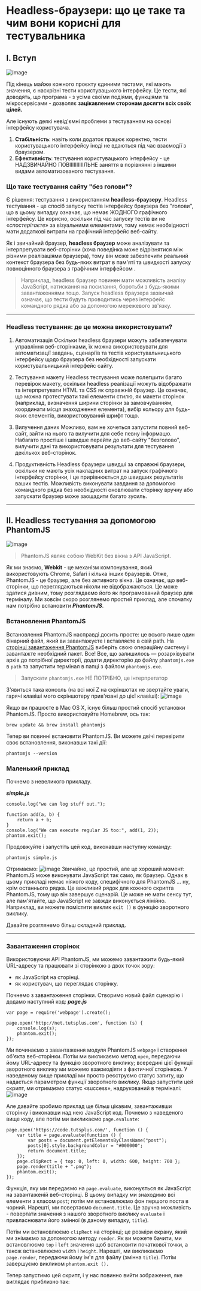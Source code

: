 # Headless-браузери: що це таке та чим вони корисні для тестувальника
## І. Вступ

![image](https://user-images.githubusercontent.com/54907481/119243837-100f3f80-bb73-11eb-9cd5-984c70799e23.png)

Під кінець майже кожного проєкту єдиними тестами, які мають значення, є наскрізні тести користувацького інтерфейсу. Це тести, які доводять, що програма - з усіма своїми подіями, функціями та мікросервісами - дозволяє **зацікавленим сторонам досягти всіх своїх цілей.**

Але існують деякі невід'ємні проблеми з тестуванням на основі інтерфейсу користувача. 
1. **Стабільність**: навіть коли додаток працює коректно, тести користувацького інтерфейсу іноді не вдаються під час взаємодії з браузером. 
2. **Ефективність**: тестування користувацького інтерфейсу - це НАДЗВИЧАЙНО ПОВІІІІІІІІІІЛЬНЕ заняття в порівнянні з іншими видами автоматизованого тестування.

### Що таке тестування сайту "без голови"?
Є рішення: тестування з використанням **headless-браузеру**. 
Headless тестування - це спосіб запуску тестів інтерфейсу браузера без "голови", що в цьому випадку означає, що немає ЖОДНОГО графічного інтерфейсу. Це корисно, оскільки під час запуску тестів ви не «*спостерігаєте*» за візуальними елементами, тому немає необхідності мати додаткові витрати на графічний інтерфейс веб-сайту.

Як і звичайний браузер, **headless браузер** може аналізувати та інтерпретувати веб-сторінки (хоча поведінка може відрізнятися між різними реалізаціями браузера), тому він може забезпечити реальний контекст браузера без будь-яких витрат в пам'яті та швидкості запуску повноцінного браузера з графічним інтерфейсом .
>Наприклад, headless браузер повинен мати можливість аналізу JavaScript, натискання на посилання, боротьби з будь-якими завантаженнями тощо. Запуск headless браузера зазвичай означає, що тести будуть проводитись через інтерфейс командного рядка або за допомогою мережевого зв'язку.

___
### Headless тестування: де це можна використовувати?
1. Автоматизація
Оскільки headless браузери можуть забезпечувати управління веб-сторінками, їх можна використовувати для автоматизації завдань, сценаріїв та тестів користувальницького інтерфейсу щодо браузера без необхідності запускати користувальницький інтерфейс сайту. 

2. Тестування макету
Headless тестування може полегшити багато перевірок макету, оскільки headless реалізації можуть відображати та інтерпретувати HTML та CSS як справжній браузер. Це означає, що можна протестувати такі елементи стилю, як макети сторінок (наприклад, визначення ширини сторінки за замовчуванням, координати місця знаходження елемента), вибір кольору для будь-яких елементів, використовуваний шрифт тощо.

3. Вилучення даних
Можливо, вам не хочеться запустити повний веб-сайт, зайти на нього та вилучити для себе певну інформацю. Набагато простіше і швидше перейти до веб-сайту "безголово", вилучити дані та використовувати результати для тестування декількох веб-сторінок.

4. Продуктивність
Headless браузери швидші за справжні браузери, оскільки не мають усіх накладних витрат на запуск графічного інтерфейсу сторінки, і це прирівнюється до швидших результатів ваших тестів.  Можливість виконувати завдання за допомогою командного рядка без необхідності оновлювати сторінку вручну або запускати браузер може заощадити багато зусиль.

___
## IІ. Headless тестування за допомогою PhantomJS
![image](https://user-images.githubusercontent.com/54907481/119244588-caef0b80-bb7a-11eb-851f-e40688a1e348.png)

>PhantomJS являє собою WebKit без вікна з API JavaScript.

Як ми знаємо, **Webkit** - це механізм компонування, який використовують Chrome, Safari і кілька інших браузерів. Отже, PhantomJS - це браузер, але без активного вікна. Це означає, що веб-сторінки, що переглядаються  ніколи не відображаються. Це може здатися  дивним, тому розглядаємо його як програмований браузер для терміналу. Ми зовсім скоро розглянемо простий приклад, але спочатку нам потрібно встановити ***PhantomJS***.
### Встановлення PhantomJS
Встановлення PhantomJS насправді досить просте: це всього лише один бінарний файл, який ви завантажуєте і вставляєте в свій path. На [сторінці завантаження PhantomJS][1] виберіть свою операційну систему і завантажте необхідний пакет. Все! 
Все, що залишилось — розархівувати архів до потрібної директорії, додати директорію до файлу `phantomjs.exe` в `path` та запустити термінал в папці з файлом `phantomjs.exe`.
>Запускати `phantomjs.exe` НЕ ПОТРІБНО, це інтерпретатор

З'явиться така консоль (на всі мої Z на скріншотах не звертайте уваги, гарячі клавіші мого скріншотеру прив'язані до цієї клавіші):
![image](https://user-images.githubusercontent.com/54907481/119245049-b6ad0d80-bb7e-11eb-962a-16983e1e895b.png)

Якщо ви працюєте в Mac OS X, існує більш простий спосіб установки PhantomJS. Просто використовуйте Homebrew, ось так:
```
brew update && brew install phantomjs
```
Тепер ви повинні встановити PhantomJS. Ви можете двічі перевірити своє встановлення, виконавши такі дії:
```
phantomjs --version
```
### Маленький приклад
Почнемо з невеликого прикладу.

***simple.js***

```
console.log("we can log stuff out.");

function add(a, b) {
    return a + b;
}
console.log("We can execute regular JS too:", add(1, 2));
phantom.exit();
```
Продовжуйте і запустіть цей код, виконавши наступну команду:
```
phantomjs simple.js
```
Отримаємо:
![image](https://user-images.githubusercontent.com/54907481/119245430-02ad8180-bb82-11eb-9e71-d6347f6b6d0b.png)
Звичайно, це простий, але це хороший момент: PhantomJS може виконувати JavaScript так само, як браузер. Однак в цьому прикладі немає ніякого коду, специфічного для PhantomJS ... ну, крім останнього рядка. Це важливий рядок для кожного скрипта PhantomJS, тому що він завершує сценарій. Це може не мати сенсу тут, але пам'ятайте, що JavaScript не завжди виконується лінійно. Наприклад, ви можете помістити виклик `exit ()` в функцію зворотного виклику.

Давайте розглянемо більш складний приклад.
___
### Завантаження сторінок
Використовуючи API PhantomJS, ми можемо завантажити будь-який URL-адресу та працювати зі сторінкою з двох точок зору:

- як JavaScript на сторінці.
- як користувач, що переглядає сторінку.

Почнемо з завантаження сторінки. Створимо новий файл сценарію і додамо наступний код:
***page.js***
```
var page = require('webpage').create();

page.open('http://net.tutsplus.com', function (s) {
    console.log(s);
    phantom.exit();
});
```

Ми починаємо з завантаження модуля PhantomJS `webpage` і створення об'єкта веб-сторінки. Потім ми викликаємо метод `open`, передаючи йому URL-адресу та функцію зворотного виклику; всередині цієї функції зворотного виклику ми можемо взаємодіяти з фактичної сторінкою. У наведеному вище прикладі ми просто реєструємо статус запиту, що надається параметром функції зворотного виклику. Якщо запустити цей скрипт, ми отримаємо статус «success», надрукований в терміналі:
![image](https://user-images.githubusercontent.com/54907481/119245604-4a80d880-bb83-11eb-9fd4-e75403a174d4.png)

Але давайте зробимо приклад ще більш цікавим, завантаживши сторінку і виконавши над нею JavaScript код. Почнемо з наведеного вище коду, але потім ми викликаємо `page.evaluate`:
```
page.open('https://code.tutsplus.com/', function () {
    var title = page.evaluate(function () {
        var posts = document.getElementsByClassName("post");
        posts[0].style.backgroundColor = "#000000";
        return document.title;
    });
    page.clipRect = { top: 0, left: 0, width: 600, height: 700 };
    page.render(title + ".png");
    phantom.exit();
});
```
Функція, яку ми передаємо на `page.evaluate`, виконується як JavaScript на завантаженій веб-сторінці. В цьому випадку ми знаходимо всі елементи з класом `post`; потім ми встановлюємо фон першого поста в чорний. Нарешті, ми повертаємо `document.title`. Це зручна можливість - повертати значення з нашого зворотного виклику `evaluate` і привласнювати його змінної (в даному випадку, `title`).

Потім ми встановлюємо `clipRect` на сторінці; це розміри екрану, який ми знімаємо за допомогою методу `render`. Як ви можете бачити, ми встановлюємо `top` і `left` значення щоб встановити початкової точки, а також встановлюємо `width` і `height`. Нарешті, ми викликаємо `page.render`, передаючи йому ім'я для файлу (змінна `title`). Потім завершуємо викликом `phantom.exit ().`

Тепер запустимо цей скрипт, і у нас повинно вийти зображення, яке виглядає приблизно так:


[1]: https://phantomjs.org/download.html "сторінці завантаження PhantomJS"
